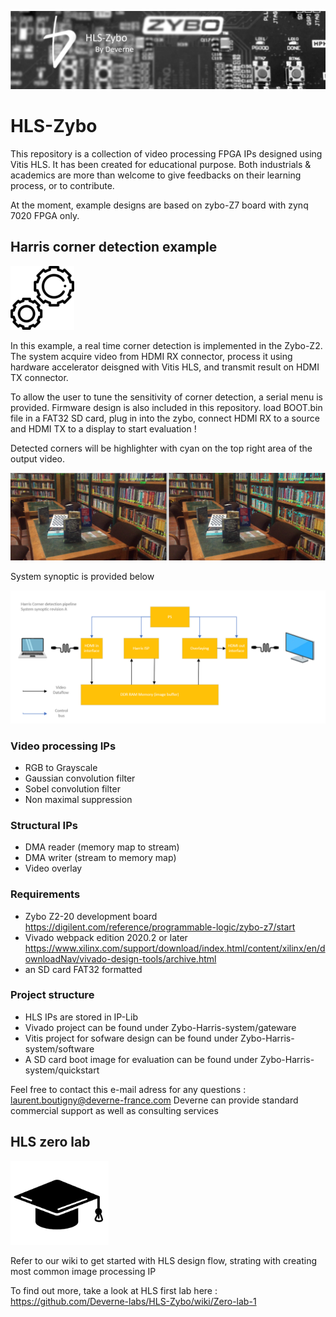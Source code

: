 <p align="center"><img src="./doc/banner.png"></p>

# HLS-Zybo
This repository is a collection of video processing FPGA IPs designed using Vitis HLS. It has been created for educational purpose. Both industrials & academics are more than welcome to give feedbacks on their learning process, or to contribute. 

At the moment, example designs are based on zybo-Z7 board with zynq 7020 FPGA only. 

## Harris corner detection example 

<p align="left"><img src="./doc/experiment.png"></p>
In this example, a real time corner detection is implemented in the Zybo-Z2. The system acquire video from HDMI RX connector, process it using hardware accelerator deisgned with Vitis HLS, and transmit result on HDMI TX connector.

To allow the user to tune the sensitivity of corner detection, a serial menu is provided. Firmware design is also included in this repository. 
load BOOT.bin file in a FAT32 SD card, plug in into the zybo, connect HDMI RX to a source and HDMI TX to a display to start evaluation !

Detected corners will be highlighter with cyan on the top right area of the output video. 

<p align="center"><img src="./doc/harris_compare.png"></p>

System synoptic is provided below

<p align="center"><img src="./doc/harris_ISP_synoptic.png"></p>

### Video processing IPs
- RGB to Grayscale
- Gaussian convolution filter
- Sobel convolution filter
- Non maximal suppression

### Structural IPs
- DMA reader (memory map to stream)
- DMA writer (stream to memory map)
- Video overlay

### Requirements
- Zybo Z2-20 development board https://digilent.com/reference/programmable-logic/zybo-z7/start
- Vivado webpack edition 2020.2 or later https://www.xilinx.com/support/download/index.html/content/xilinx/en/downloadNav/vivado-design-tools/archive.html
- an SD card FAT32 formatted

### Project structure
- HLS IPs are stored in IP-Lib
- Vivado project can be found under Zybo-Harris-system/gateware
- Vitis project for sofware design can be found under Zybo-Harris-system/software
- A SD card boot image for evaluation can be found under Zybo-Harris-system/quickstart


Feel free to contact this e-mail adress for any questions : laurent.boutigny@deverne-france.com Deverne can provide standard commercial support as well as consulting services




## HLS zero lab
<p align="left"><img src="./doc/academic.png"></p>
Refer to our wiki to get started with HLS design flow, strating with creating most common image processing IP

To find out more, take a look at HLS first lab here : https://github.com/Deverne-labs/HLS-Zybo/wiki/Zero-lab-1